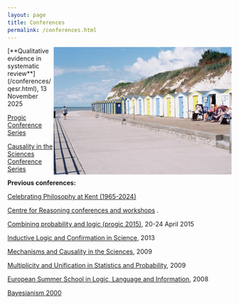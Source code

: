 ```yaml
---
layout: page
title: Conferences
permalink: /conferences.html
---
```


<img align="right" width="400" src="images/beach.jpg">
[**Qualitative evidence in systematic review**](/conferences/qesr.html), 13 November 2025

[Progic Conference Series](/conferences/progic.html "The Progic series")

[Causality in the Sciences Conference Series](/conferences/cits.html "Conferences on Causality in the Sciences")


**Previous conferences:**

[Celebrating Philosophy at Kent (1965-2024)](/conferences/celebrating-kent.html)

[Centre for Reasoning conferences and workshops](http://blogs.kent.ac.uk/jonw/centre-for-reasoning-events/) .

[Combining probability and logic (progic 2015)](http://blogs.kent.ac.uk/jonw/conferences/progic/progic-2015/ "Progic 2015"), 20-24 April 2015

[Inductive Logic and Confirmation in Science](http://blogs.kent.ac.uk/jonw/conferences/inductive-logic-and-confirmation-in-science/ "Inductive Logic and Confirmation in Science"), 2013

[Mechanisms and Causality in the Sciences](http://blogs.kent.ac.uk/jonw/conferences/cits/macits-2009-mechanisms-and-causality-in-the-sciences/), 2009

[Multiplicity and Unification in Statistics and Probability](http://blogs.kent.ac.uk/jonw/conferences/musp-2009-multiplicity-and-unification-in-statistics-and-probability/ "MUSP 2009 – Multiplicity and Unification in Statistics and Probability"), 2009

[European Summer School in Logic, Language and Information](http://blogs.kent.ac.uk/jonw/conferences/progicnet-european-summer-school/ "progicNet European Summer School"), 2008

[Bayesianism 2000](http://blogs.kent.ac.uk/jonw/conferences/bayesianism-2000/ "Bayesianism 2000")
